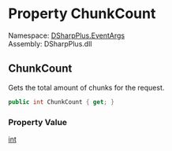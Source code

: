 # Property ChunkCount

Namespace: [DSharpPlus.EventArgs](DSharpPlus.EventArgs.md)  
Assembly: DSharpPlus.dll

## <a id="DSharpPlus_EventArgs_GuildMembersChunkEventArgs_ChunkCount"></a>ChunkCount

Gets the total amount of chunks for the request.

```csharp
public int ChunkCount { get; }
```

### Property Value

[int](https://learn.microsoft.com/dotnet/api/system.int32)

